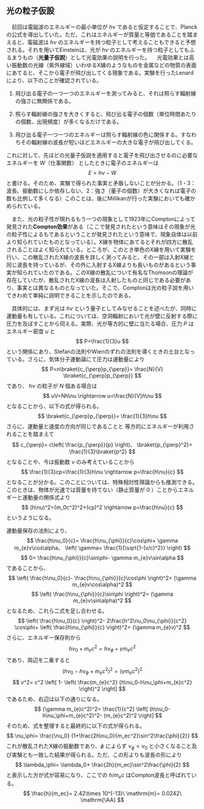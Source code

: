 
## 光の粒子仮設

　前回は電磁波のエネルギーの最小単位が $h\nu$ であると仮定することで、Planckの公式を導出していた。ただ、これはエネルギーが質量と等価であることを踏まえると、電磁波は $h\nu$ のエネルギーを持つ粒子として考えることもできると予想される。それを用いてEinsteinは、光が $h\nu$ のエネルギーを持つ粒子としてもふるまうもの（**光量子仮説**）として光電効果の説明を行った。
　光電効果とは高い振動数の光線（紫外線域）いわゆるX線のようなものを金属などの物質の表面にあてると、そこから電子が飛び出してくる現象である。実験を行ったLenardにより、以下のことが確認されている。

1. 飛び出る電子の一つ一つのエネルギーを測ってみると、それは照らす輻射線の強さに無関係である。

1. 照らす輻射線の強さを大きくすると、飛び出る電子の個数（単位時間あたりの個数、出現頻度）が多くなるだけである。

1. 飛び出る電子一つ一つのエネルギーは照らす輻射線の色に関係する。すなわちその輻射線の波長が短いほどエネルギーの大きな電子が飛び出してくる。

これに対して、先ほどの光量子仮説を適用すると電子を飛び出させるのに必要なエネルギーを $W$（仕事関数） としたときに電子のエネルギーは
$$
    E=h\nu-W
$$
と書ける。そのため、実験で得られた事実と矛盾しないことが分かる。（1・3：波長、振動数にしか依存しない、2：強さ（量子の個数）が大きくなれば電子の数も比例して多くなる）このことは、後にMillikanが行った実験においても確かめられている。

　また、光の粒子性が現れるもう一つの現象として1923年にComptonによって発見された**Compton効果**がある（ここで発見されたという意味はその現象が光の粒子性によるもであるということが発見されたという意味で、現象自体は以前より知られていたものとなっている）。X線を物体にあてるとそれが四方に散乱されることはよく知られている。ところが、このとき単色のX線を用いて実験を行い、この散乱されたX線の波長を詳しく測ってみると、その一部は入射X線と同じ波長を持っているが、その外に入射するX線よりも長いものがあるという事実が知られていたのである。このX線の散乱について有名なThomsonの理論が存在していたが、散乱されたX線の波長は入射したものと同じである必要があり、事実とは異なるものとなっていた。そこで、Comptonは光の粒子説を用いてきわめて単純に説明できることを示したのである。

　具体的には、まず光は $h\nu$ という量子としてみなせることを述べたが、同時に運動量も有している。これについては、空洞輻射において光が壁に反射する際に圧力を及ぼすことから伺える。実際、光が等方的に壁に当たる場合、圧力 $P$ はエネルギー密度 $u$ と 
$$
    P=\frac{1}{3}u
$$
という関係にあり、Stefanの法則やWienのずれの法則を導くときの土台となっている。さらに、気体分子運動論にて圧力は運動量により
$$
    P=n\braket{c_{\perp}p_{\perp}}=
    \frac{N}{V}
    \braket{c_{\perp}p_{\perp}}
$$
であり、 $h\nu$ の粒子が $N$ 個ある場合は
$$
    uV=Nh\nu
    \rightarrow
    u=\frac{N}{V}h\nu
$$
となることから、以下の式が得られる。
$$
    \braket{c_{\perp}p_{\perp}}=
    \frac{1}{3}h\nu
$$
さらに、運動量と速度の方向が同じであることと 等方的にエネルギーが利用されることを踏まえて
$$
    c_{\perp}=
    c\left(
        \frac{p_{\perp}}{p}
    \right)、
    \braket{p_{\perp}^2}=
    \frac{1}{3}\braket{p^2}
$$
となることや、今は振動数 $\nu$ のみ考えていることから
$$
    \frac{1}{3}cp=\frac{1}{3}h\nu
    \rightarrow
    p=\frac{h\nu}{c}
$$
となることが分かる。このことについては、特殊相対性理論からも推測できる。このときは、物体が光速では質量を持てない（静止質量が $0$ ）ことからエネルギーと運動量の関係式より
$$
    (h\nu)^2=(m_0c^2)^2+(cp)^2
    \rightarrow
    p=\frac{h\nu}{c}
$$
というようになる。

運動量保存の法則により、
$$
    \frac{h\nu_0}{c}=
    \frac{h\nu_{\phi}}{c}\cos\phi+
    \gamma m_{e}v\cos\alpha、
    \left(
        \gamma=
        \frac{1}{\sqrt{1-(v/c)^2}}
    \right)
$$
$$
    0=
    \frac{h\nu_{\phi}}{c}\sin\phi-
    \gamma m_{e}v\sin\alpha
$$
であることから、
$$
    \left(
        \frac{h\nu_0}{c}-
        \frac{h\nu_{\phi}}{c}\cos\phi
    \right)^2=
    (\gamma m_{e}v\cos\alpha)^2
$$
$$
    \left(
        \frac{h\nu_{\phi}}{c}\sin\phi
    \right)^2=
    (\gamma m_{e}v\sin\alpha)^2
$$
となるため、これら二式を足し合わせる。
$$
    \left(
        \frac{h\nu_0}{c}
    \right)^2-
    2\frac{h^2\nu_0\nu_{\phi}}{c^2}
    \cos\phi+
    \left(
        \frac{h\nu_{\phi}}{c}
    \right)^2=
    (\gamma m_{e}v)^2
$$
さらに、エネルギー保存則から
$$
    h\nu_0+m_{e}c^2=
    h\nu_\phi+\gamma  m_{e}c^2
$$
であり、両辺を二乗すると
$$
    (h\nu_0-h\nu_\phi+m_{e}c^2)^2=
    (\gamma  m_{e}c^2)^2
$$
$$
    v^2=
    c^2
    \left[
        1-
        \left(
            \frac{m_{e}c^2}
            {h\nu_0-h\nu_\phi+m_{e}c^2}
        \right)^2
    \right]
$$
であるため、右辺は以下の通りになる。
$$
    (\gamma  m_{e}c^2)^2=
    \frac{1}{c^2}
    \left[
        (h\nu_0-h\nu_\phi+m_{e}c^2)^2-
        (m_{e}c^2)^2
    \right]
$$
そのため、式を整理すると最終的に以下の式が得られる。
$$
    \nu_\phi=
    \frac{\nu_0}
    {1+\frac{2h\nu_0}{m_ec^2}\sin^2\frac{\phi}{2}}
$$
これが散乱されたX線の振動数であり、$\phi$ によらず $\nu_\phi<\nu_0$ と小さくなること及び実験とも一致した結果が得られる。ただ、この形よりも波長の形により
$$
    \lambda_\phi=
    \lambda_0+
    \frac{2h}{m_ec}\sin^2\frac{\phi}{2}
$$ 
と表示した方が式が容易になり、ここでの $h/m_ec$ はCompton波長と呼ばれている。
$$
    \frac{h}{m_ec}=
    2.42\times 10^{-13}\ \mathrm{m}=
    0.0242\ \mathrm{\AA}
$$